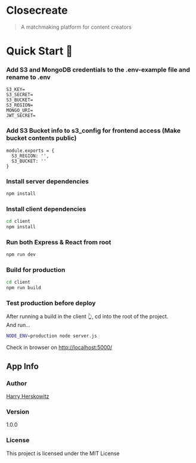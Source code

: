 # Closecreate

> A matchmaking platform for content creators

# Quick Start 🚀

### Add S3 and MongoDB credentials to the .env-example file and rename to .env

```
S3_KEY=
S3_SECRET=
S3_BUCKET=
S3_REGION=
MONGO_URI=
JWT_SECRET=
```

### Add S3 Bucket info to s3_config for frontend access (Make bucket contents public)

```
module.exports = {
  S3_REGION: '',
  S3_BUCKET: ''
}
```

### Install server dependencies

```bash
npm install
```

### Install client dependencies

```bash
cd client
npm install
```

### Run both Express & React from root

```bash
npm run dev
```

### Build for production

```bash
cd client
npm run build
```

### Test production before deploy

After running a build in the client 👆, cd into the root of the project.  
And run...

```bash
NODE_ENV=production node server.js
```

Check in browser on [http://localhost:5000/](http://localhost:5000/)

## App Info

### Author

[Harry Herskowitz](http://www.harryherskowitz.com)

### Version

1.0.0

### License

This project is licensed under the MIT License
